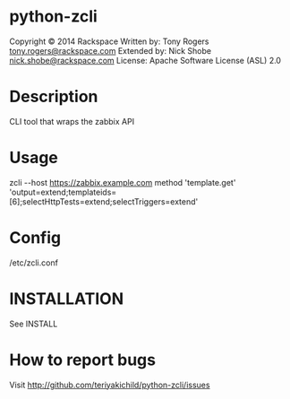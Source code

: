 python-zcli
===============

Copyright © 2014 Rackspace
Written by: Tony Rogers <tony.rogers@rackspace.com>
Extended by: Nick Shobe <nick.shobe@rackspace.com>
License: Apache Software License (ASL) 2.0 

Description
===============

CLI tool that wraps the zabbix API

Usage
===============

zcli --host https://zabbix.example.com method 'template.get' 'output=extend;templateids=[6];selectHttpTests=extend;selectTriggers=extend'

Config
===============

/etc/zcli.conf

INSTALLATION
===============

See INSTALL

How to report bugs
===============
Visit http://github.com/teriyakichild/python-zcli/issues

